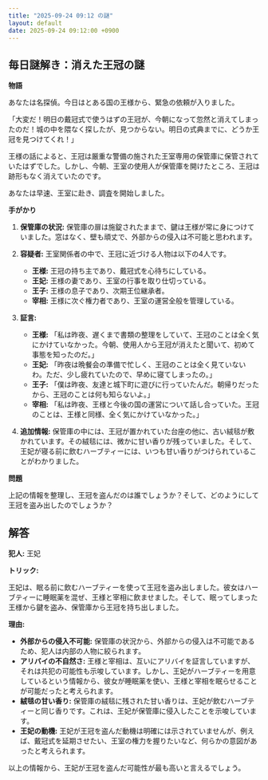 ```yaml
---
title: "2025-09-24 09:12 の謎"
layout: default
date: 2025-09-24 09:12:00 +0900
---
```

## 毎日謎解き：消えた王冠の謎

**物語**

あなたは名探偵。今日はとある国の王様から、緊急の依頼が入りました。

「大変だ！明日の戴冠式で使うはずの王冠が、今朝になって忽然と消えてしまったのだ！城の中を隈なく探したが、見つからない。明日の式典までに、どうか王冠を見つけてくれ！」

王様の話によると、王冠は厳重な警備の施された王室専用の保管庫に保管されていたはずでした。しかし、今朝、王室の使用人が保管庫を開けたところ、王冠は跡形もなく消えていたのです。

あなたは早速、王室に赴き、調査を開始しました。

**手がかり**

1.  **保管庫の状況:** 保管庫の扉は施錠されたままで、鍵は王様が常に身につけていました。窓はなく、壁も頑丈で、外部からの侵入は不可能と思われます。

2.  **容疑者:** 王室関係者の中で、王冠に近づける人物は以下の4人です。
    *   **王様:** 王冠の持ち主であり、戴冠式を心待ちにしている。
    *   **王妃:** 王様の妻であり、王室の行事を取り仕切っている。
    *   **王子:** 王様の息子であり、次期王位継承者。
    *   **宰相:** 王様に次ぐ権力者であり、王室の運営全般を管理している。

3.  **証言:**
    *   **王様:** 「私は昨夜、遅くまで書類の整理をしていて、王冠のことは全く気にかけていなかった。今朝、使用人から王冠が消えたと聞いて、初めて事態を知ったのだ。」
    *   **王妃:** 「昨夜は晩餐会の準備で忙しく、王冠のことは全く見ていないわ。ただ、少し疲れていたので、早めに寝てしまったの。」
    *   **王子:** 「僕は昨夜、友達と城下町に遊びに行っていたんだ。朝帰りだったから、王冠のことは何も知らないよ。」
    *   **宰相:** 「私は昨夜、王様と今後の国の運営について話し合っていた。王冠のことは、王様と同様、全く気にかけていなかった。」

4.  **追加情報:** 保管庫の中には、王冠が置かれていた台座の他に、古い絨毯が敷かれています。その絨毯には、微かに甘い香りが残っていました。そして、王妃が寝る前に飲むハーブティーには、いつも甘い香りがつけられていることがわかりました。

**問題**

上記の情報を整理し、王冠を盗んだのは誰でしょうか？そして、どのようにして王冠を盗み出したのでしょうか？

## 解答

**犯人:** 王妃

**トリック:**

王妃は、眠る前に飲むハーブティーを使って王冠を盗み出しました。彼女はハーブティーに睡眠薬を混ぜ、王様と宰相に飲ませました。そして、眠ってしまった王様から鍵を盗み、保管庫から王冠を持ち出しました。

**理由:**

*   **外部からの侵入不可能:** 保管庫の状況から、外部からの侵入は不可能であるため、犯人は内部の人物に絞られます。
*   **アリバイの不自然さ:** 王様と宰相は、互いにアリバイを証言していますが、それは共犯の可能性も示唆しています。しかし、王妃がハーブティーを用意しているという情報から、彼女が睡眠薬を使い、王様と宰相を眠らせることが可能だったと考えられます。
*   **絨毯の甘い香り:** 保管庫の絨毯に残された甘い香りは、王妃が飲むハーブティーと同じ香りです。これは、王妃が保管庫に侵入したことを示唆しています。
*   **王妃の動機:** 王妃が王冠を盗んだ動機は明確には示されていませんが、例えば、戴冠式を延期させたい、王室の権力を握りたいなど、何らかの意図があったと考えられます。

以上の情報から、王妃が王冠を盗んだ可能性が最も高いと言えるでしょう。
